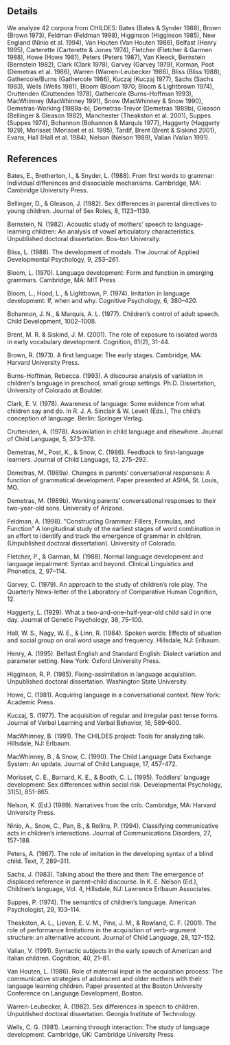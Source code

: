 ## Details 

We analyze 42 corpora from CHILDES: Bates (Bates & Synder 1988), Brown (Brown 1973), Feldman (Feldman 1998), 
Higginson (Higginson 1985), New England (Ninio et al. 1994), Van Houten (Van Houten 1986), Belfast (Henry 1995), 
Carterette (Carterette & Jones 1974), Fletcher (Fletcher & Garmen 1988), Howe (Howe 1981), Peters (Peters 1987), 
Van Kleeck, Bernstein (Bernstein 1982), Clark (Clark 1978), Garvey (Garvey 1979), Korman, Post (Demetras et al. 1986),
Warren (Warren-Leubecker 1986), Bliss (Bliss 1988), Gathercole/Burns (Gathercole 1986), Kuczaj (Kuczaj 1977), 
Sachs (Sachs 1983), Wells (Wells 1981), Bloom (Bloom 1970; Bloom & Lightbrown 1974), Cruttenden (Cruttenden 1978), 
Gathercole (Burns-Hoffman 1993), MacWhinney (MacWhinney 1991), Snow (MacWhinney & Snow 1990), Demetras-Working (1989a-b), 
Demetras-Trevor (Demetras 1989b), Gleason (Bellinger & Gleason 1982), Manchester (Theakston et al. 2001), 
Suppes (Suppes 1974), Bohannon (Bohannon & Marquis 1977), Haggerty (Haggerty 1929), Morisset (Morisset et al. 1995), 
Tardif, Brent (Brent & Siskind 2001), Evans, Hall (Hall et al. 1984), Nelson (Nelson 1989), Valian (Valian 1991).

## References 
Bates, E., Bretherton, I., & Snyder, L. (1988). From first words to grammar: Individual differences and dissociable mechanisms. Cambridge, MA: Cambridge University Press.

Bellinger, D., & Gleason, J. (1982). Sex differences in parental directives to young children. Journal of Sex Roles, 8, 1123–1139.

Bernstein, N. (1982). Acoustic study of mothers’ speech to language-learning children: An analysis of vowel articulatory characteristics. Unpublished doctoral dissertation. Bos-ton University.

Bliss, L. (1988). The development of modals. The Journal of Applied Developmental Psychology, 9, 253–261.

Bloom, L. (1970). Language development: Form and function in emerging grammars. Cambridge, MA: MIT Press

Bloom, L., Hood, L., & Lightbown, P. (1974). Imitation in language development: If, when and why. Cognitive Psychology, 6, 380–420.

Bohannon, J. N., & Marquis, A. L. (1977). Children’s control of adult speech. Child Development, 1002–1008.

Brent, M. R. & Siskind, J. M. (2001). The role of exposure to isolated words in early vocabulary development. Cognition, 81(2), 31-44.

Brown, R. (1973). A first language: The early stages. Cambridge, MA: Harvard University Press.

Burns-Hoffman, Rebecca. (1993). A discourse analysis of variation in children's language in preschool, small group settings. Ph.D. Dissertation, University of Colorado at Boulder.

Clark, E. V. (1978). Awareness of language: Some evidence from what children say and do. In R. J. A. Sinclair & W. Levelt (Eds.), The child’s conception of language. Berlin: Springer Verlag.

Cruttenden, A. (1978). Assimilation in child language and elsewhere. Journal of Child Language, 5, 373–378.

Demetras, M., Post, K., & Snow, C. (1986). Feedback to first-language learners. Journal of Child Language, 13, 275–292.

Demetras, M. (1989a). Changes in parents’ conversational responses: A function of grammatical development. Paper presented at ASHA, St. Louis, MO.

Demetras, M. (1989b). Working parents’ conversational responses to their two-year-old sons. University of Arizona.

Feldman, A. (1998). "Constructing Grammar: Fillers, Formulas, and Function" A longitudinal study of the earliest stages of word combination in an effort to identify and track the emergence of grammar in children. (Unpublished doctoral dissertation). University of Colorado.

Fletcher, P., & Garman, M. (1988). Normal language development and language impairment: Syntax and beyond. Clinical Linguistics and Phonetics, 2, 97–114. 

Garvey, C. (1979). An approach to the study of children’s role play. The Quarterly News-letter of the Laboratory of Comparative Human Cognition, 12.

Haggerty, L. (1929). What a two-and-one-half-year-old child said in one day. Journal of Genetic Psychology, 38, 75–100.

Hall, W. S., Nagy, W. E., & Linn, R. (1984). Spoken words: Effects of situation and social group on oral word usage and frequency. Hillsdale, NJ: Erlbaum.

Henry, A. (1995). Belfast English and Standard English: Dialect variation and parameter setting. New York: Oxford University Press.

Higginson, R. P. (1985). Fixing-assimilation in language acquisition. Unpublished doctoral dissertation. Washington State University.

Howe, C. (1981). Acquiring language in a conversational context. New York: Academic Press.

Kuczaj, S. (1977). The acquisition of regular and irregular past tense forms. Journal of Verbal Learning and Verbal Behavior, 16, 589–600.

MacWhinney, B. (1991). The CHILDES project: Tools for analyzing talk. Hillsdale, NJ: Erlbaum.

MacWhinney, B., & Snow, C. (1990). The Child Language Data Exchange System: An update. Journal of Child Language, 17, 457-472.

Morisset, C. E., Barnard, K. E., & Booth, C. L. (1995). Toddlers' language development: Sex differences within social risk. Developmental Psychology, 31(5), 851-865.

Nelson, K. (Ed.) (1989). Narratives from the crib. Cambridge, MA: Harvard University Press.

Ninio, A., Snow, C., Pan, B., & Rollins, P. (1994). Classifying communicative acts in children’s interactions. Journal of Communications Disorders, 27, 157-188.

Peters, A. (1987). The role of imitation in the developing syntax of a blind child. Text, 7, 289–311.

Sachs, J. (1983). Talking about the there and then: The emergence of displaced reference in parent–child discourse. In K. E. Nelson (Ed.), Children’s language, Vol. 4, Hillsdale, NJ: Lawrence Erlbaum Associates.

Suppes, P. (1974). The semantics of children’s language. American Psychologist, 29, 103–114.

Theakston, A. L., Lieven, E. V. M., Pine, J. M., & Rowland, C. F. (2001). The role of performance limitations in the acquisition of verb-argument structure: an alternative account. Journal of Child Language, 28, 127-152.

Valian, V. (1991). Syntactic subjects in the early speech of American and Italian children. Cognition, 40, 21–81.

Van Houten, L. (1986). Role of maternal input in the acquisition process: The communicative strategies of adolescent and older mothers with their language learning children. Paper presented at the Boston University Conference on Language Development, Boston.

Warren-Leubecker, A. (1982). Sex differences in speech to children. Unpublished doctoral dissertation. Georgia Institute of Technology.

Wells, C. G. (1981). Learning through interaction: The study of language development. Cambridge, UK: Cambridge University Press.
